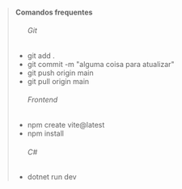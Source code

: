 > ####  Comandos frequentes
><ul>
> <h6>Git</h6>
>   <li>git add .</li>
>   <li>git commit -m "alguma coisa para atualizar"</li>
>   <li>git push origin main</li>
>   <li>git pull origin main</li>
> </ul>
> <ul>
> <h6>Frontend</h6>
>   <li>npm create vite@latest</li>
>   <li>npm install</li>
> </ul>
> <ul>
> <h6>C#</h6>
>   <li>dotnet run dev</li>
> </ul>


